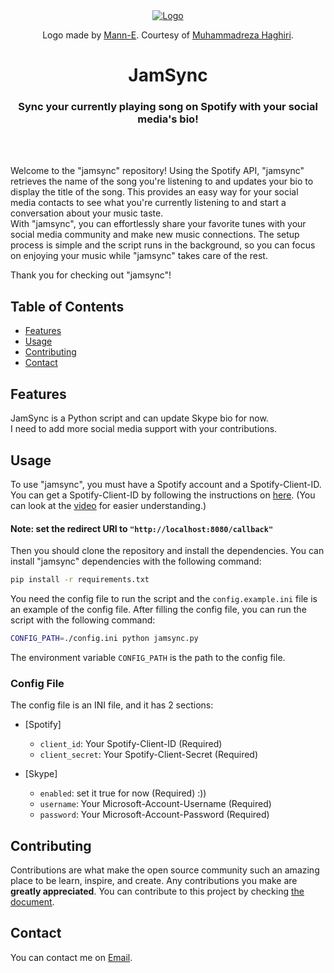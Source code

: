 <div align="center">
  <a rel="noreferrer noopener" href="https://user-images.githubusercontent.com/49960770/229376239-cb7f5104-fee8-4bd9-87d2-a5a97aa259ef.png">
    <img src="https://user-images.githubusercontent.com/49960770/229376239-cb7f5104-fee8-4bd9-87d2-a5a97aa259ef.png" 
        alt="Logo">

  </a>

  <p align="center">
    Logo made by 
    <a href="https://manne.ir/">Mann-E</a>.
    Courtesy of 
    <a href="https://haghiri75.com">Muhammadreza Haghiri</a>.
  </p>

  <h1 align="center">JamSync</h1>

  <h3 align="center">
    Sync your currently playing song on Spotify with your social media's bio!
  </h3>
</div>
<br>
<br>

Welcome to the "jamsync" repository! 
Using the Spotify API, "jamsync" retrieves the name of the song you're listening to and 
updates your bio to display the title of the song. This provides an easy way 
for your social media contacts to see what you're currently listening to and start a conversation 
about your music taste.  
With "jamsync", you can effortlessly share your favorite tunes with your social media community and 
make new music connections. The setup process is simple and the script runs in the background, 
so you can focus on enjoying your music while "jamsync" takes care of the rest.  

Thank you for checking out "jamsync"!

## Table of Contents

- [Features](#features)
- [Usage](#usage)
- [Contributing](#contributing)
- [Contact](#contact)


## Features
JamSync is a Python script and can update Skype bio for now.  
I need to add more social media support with your contributions.


## Usage
To use "jamsync", you must have a Spotify account and a Spotify-Client-ID.
You can get a Spotify-Client-ID by following the instructions 
on [here](https://developer.spotify.com/documentation/web-api/tutorials/getting-started#create-an-app). 
(You can look at the [video](https://www.youtube.com/watch?v=3RGm4jALukM) for easier understanding.)

#### Note: set the redirect URI to `"http://localhost:8080/callback"`

Then you should clone the repository and install the dependencies. You can install "jamsync" dependencies
with the following command:

```bash
pip install -r requirements.txt
```

You need the config file to run the script and the `config.example.ini` file is an example of the config file.
After filling the config file, you can run the script with the following command:

```bash
CONFIG_PATH=./config.ini python jamsync.py
```

The environment variable `CONFIG_PATH` is the path to the config file.


### Config File
The config file is an INI file, and it has 2 sections:

- [Spotify]
    - `client_id`: Your Spotify-Client-ID (Required)
    - `client_secret`: Your Spotify-Client-Secret (Required)

- [Skype]
    - `enabled`: set it true for now (Required) :))
    - `username`: Your Microsoft-Account-Username (Required)
    - `password`: Your Microsoft-Account-Password (Required)


## Contributing
Contributions are what make the open source community such an amazing place to be learn, inspire, and create.
Any contributions you make are **greatly appreciated**. You can contribute to this project by 
checking [the document](https://github.com/n25a/jamsync/blob/master/.github/CONTRIBUTING.md).


## Contact
You can contact me on [Email](mailto:n.twenty.five.a@gmail.com).
